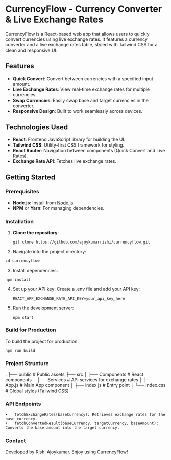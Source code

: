 # CurrencyFlow - Currency Converter & Live Exchange Rates

CurrencyFlow is a React-based web app that allows users to quickly convert currencies using live exchange rates. It features a currency converter and a live exchange rates table, styled with Tailwind CSS for a clean and responsive UI.

## Features

- **Quick Convert**: Convert between currencies with a specified input amount.
- **Live Exchange Rates**: View real-time exchange rates for multiple currencies.
- **Swap Currencies**: Easily swap base and target currencies in the converter.
- **Responsive Design**: Built to work seamlessly across devices.

## Technologies Used

- **React**: Frontend JavaScript library for building the UI.
- **Tailwind CSS**: Utility-first CSS framework for styling.
- **React Router**: Navigation between components (Quick Convert and Live Rates).
- **Exchange Rate API**: Fetches live exchange rates.

## Getting Started

### Prerequisites

- **Node.js**: Install from [Node.js](https://nodejs.org/).
- **NPM** or **Yarn**: For managing dependencies.

### Installation

1. **Clone the repository**:
   
   ```git clone https://github.com/ajoykumarrishi/currencyflow.git```

2.	Navigate into the project directory:
   
   ```cd currencyflow```


3.	Install dependencies:
   
   ```npm install```

4.	Set up your API key: Create a .env file and add your API key:
    
    ```REACT_APP_EXCHANGE_RATE_API_KEY=your_api_key_here```

5.	Run the development server:

    ```npm start```

### Build for Production

To build the project for production:

```npm run build```

### Project Structure

.
├── public               # Public assets
├── src
│   ├── Components       # React components
│   ├── Services         # API services for exchange rates
│   ├── App.js           # Main App component
│   ├── index.js         # Entry point
│   └── index.css        # Global styles (Tailwind CSS)

### API Endpoints

	•	fetchExchangeRates(baseCurrency): Retrieves exchange rates for the base currency.
	•	fetchConvertedResult(baseCurrency, targetCurrency, baseAmount): Converts the base amount into the target currency.

### Contact

Developed by Rishi Ajoykumar.
Enjoy using CurrencyFlow!

